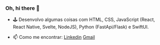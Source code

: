 ### Oh, hi there 👋

- 🕹️ Desenvolvo algumas coisas com HTML, CSS, JavaScript (React, React Native, Svelte, NodeJS), Python (FastApi/Flask) e SwiftUI.

- 📫 Como me encontrar: [Linkedin](https://www.linkedin.com/in/francisco-j%C3%BAnior-b3071282/) [Gmail](mailto:fjunior@gmail.com)



